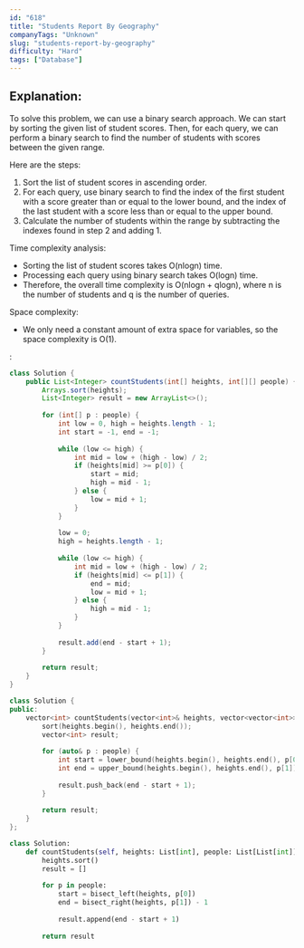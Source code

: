 ```yaml
---
id: "618"
title: "Students Report By Geography"
companyTags: "Unknown"
slug: "students-report-by-geography"
difficulty: "Hard"
tags: ["Database"]
---
```


## Explanation:
To solve this problem, we can use a binary search approach. We can start by sorting the given list of student scores. Then, for each query, we can perform a binary search to find the number of students with scores between the given range.

Here are the steps:
1. Sort the list of student scores in ascending order.
2. For each query, use binary search to find the index of the first student with a score greater than or equal to the lower bound, and the index of the last student with a score less than or equal to the upper bound.
3. Calculate the number of students within the range by subtracting the indexes found in step 2 and adding 1.

Time complexity analysis:
- Sorting the list of student scores takes O(nlogn) time.
- Processing each query using binary search takes O(logn) time.
- Therefore, the overall time complexity is O(nlogn + qlogn), where n is the number of students and q is the number of queries.

Space complexity:
- We only need a constant amount of extra space for variables, so the space complexity is O(1).

:

```java
class Solution {
    public List<Integer> countStudents(int[] heights, int[][] people) {
        Arrays.sort(heights);
        List<Integer> result = new ArrayList<>();
        
        for (int[] p : people) {
            int low = 0, high = heights.length - 1;
            int start = -1, end = -1;
            
            while (low <= high) {
                int mid = low + (high - low) / 2;
                if (heights[mid] >= p[0]) {
                    start = mid;
                    high = mid - 1;
                } else {
                    low = mid + 1;
                }
            }
            
            low = 0;
            high = heights.length - 1;
            
            while (low <= high) {
                int mid = low + (high - low) / 2;
                if (heights[mid] <= p[1]) {
                    end = mid;
                    low = mid + 1;
                } else {
                    high = mid - 1;
                }
            }
            
            result.add(end - start + 1);
        }
        
        return result;
    }
}
```

```cpp
class Solution {
public:
    vector<int> countStudents(vector<int>& heights, vector<vector<int>>& people) {
        sort(heights.begin(), heights.end());
        vector<int> result;
        
        for (auto& p : people) {
            int start = lower_bound(heights.begin(), heights.end(), p[0]) - heights.begin();
            int end = upper_bound(heights.begin(), heights.end(), p[1]) - heights.begin() - 1;
            
            result.push_back(end - start + 1);
        }
        
        return result;
    }
};
```

```python
class Solution:
    def countStudents(self, heights: List[int], people: List[List[int]]) -> List[int]:
        heights.sort()
        result = []
        
        for p in people:
            start = bisect_left(heights, p[0])
            end = bisect_right(heights, p[1]) - 1
            
            result.append(end - start + 1)
        
        return result
```